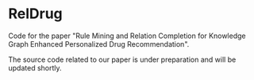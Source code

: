 # RelDrug
Code for the paper "Rule Mining and Relation Completion for Knowledge Graph Enhanced Personalized Drug Recommendation".

The source code related to our paper is under preparation and will be updated shortly.
